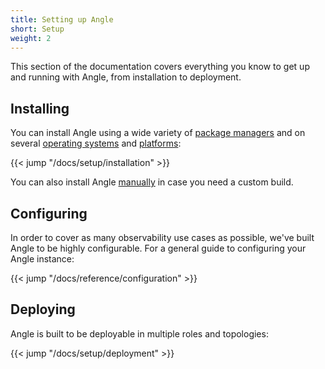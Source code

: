 ```yaml
---
title: Setting up Angle
short: Setup
weight: 2
---
```


This section of the documentation covers everything you know to get up and running with Angle, from installation to deployment.

## Installing

You can install Angle using a wide variety of [package managers](/docs/setup/installation/package-managers) and on several [operating systems](/docs/setup/installation/operating-systems) and [platforms](/docs/setup/installation/platforms):

{{< jump "/docs/setup/installation" >}}

You can also install Angle [manually](/docs/setup/installation/manual) in case you need a custom build.

## Configuring

In order to cover as many observability use cases as possible, we've built Angle to be highly configurable. For a general guide to configuring your Angle instance:

{{< jump "/docs/reference/configuration" >}}

## Deploying

Angle is built to be deployable in multiple roles and topologies:

{{< jump "/docs/setup/deployment" >}}
